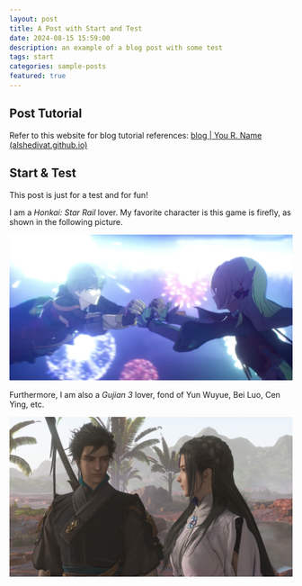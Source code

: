 ```yaml
---
layout: post
title: A Post with Start and Test
date: 2024-08-15 15:59:00
description: an example of a blog post with some test
tags: start
categories: sample-posts
featured: true
---
```


## Post Tutorial

Refer to this website for blog tutorial references: [blog | You R. Name (alshedivat.github.io)](https://alshedivat.github.io/al-folio/blog/)

## Start & Test

This post is just for a test and for fun!

I am a *Honkai: Star Rail* lover. My favorite character is this game is firefly, as shown in the following picture.

![](../assets/img/posts/honkai.png)

Furthermore, I am also a  *Gujian 3* lover, fond of Yun Wuyue, Bei Luo, Cen Ying, etc.

![](../assets/img/posts/gujian3.jpg)
